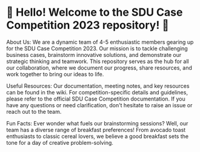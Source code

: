 
# 👋 Hello! Welcome to the SDU Case Competition 2023 repository! 🚀

About Us:
We are a dynamic team of 4-5 enthusiastic members gearing up for the SDU Case Competition 2023. Our mission is to tackle challenging business cases, brainstorm innovative solutions, and demonstrate our strategic thinking and teamwork. This repository serves as the hub for all our collaboration, where we document our progress, share resources, and work together to bring our ideas to life.

Useful Resources:
Our documentation, meeting notes, and key resources can be found in the wiki. For competition-specific details and guidelines, please refer to the official SDU Case Competition documentation. If you have any questions or need clarification, don't hesitate to raise an issue or reach out to the team.

Fun Facts:
Ever wonder what fuels our brainstorming sessions? Well, our team has a diverse range of breakfast preferences! From avocado toast enthusiasts to classic cereal lovers, we believe a good breakfast sets the tone for a day of creative problem-solving.
